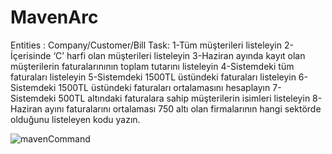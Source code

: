 # MavenArc
Entities : Company/Customer/Bill
Task:
1-Tüm müşterileri listeleyin
2-İçerisinde ‘C’ harfi olan müşterileri listeleyin
3-Haziran ayında kayıt olan müşterilerin faturalarınının toplam tutarını listeleyin
4-Sistemdeki tüm faturaları listeleyin
5-Sistemdeki 1500TL üstündeki faturaları listeleyin
6-Sistemdeki 1500TL üstündeki faturaları ortalamasını hesaplayın
7-Sistemdeki 500TL altındaki faturalara sahip müşterilerin isimleri listeleyin
8-Haziran ayını faturalarını ortalaması 750 altı olan firmalarının hangi sektörde olduğunu listeleyen kodu yazın.

![mavenCommand](https://user-images.githubusercontent.com/65484711/216838184-f32541e9-fccc-449b-95cf-4c150db7c5f0.png)
